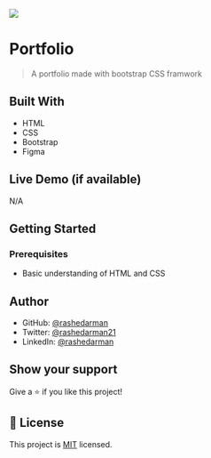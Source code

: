 ![](https://img.shields.io/badge/Microverse-blueviolet)

# Portfolio

> A portfolio made with bootstrap CSS framwork

## Built With

- HTML
- CSS
- Bootstrap
- Figma

## Live Demo (if available)

N/A

## Getting Started

### Prerequisites

- Basic understanding of HTML and CSS

## Author

- GitHub: [@rashedarman](https://github.com/rashedarman)
- Twitter: [@rashedarman21](https://twitter.com/rashedarman21)
- LinkedIn: [@rashedarman](https://www.linkedin.com/in/rashedarman/)

## Show your support

Give a ⭐️ if you like this project!

## 📝 License

This project is [MIT](./LICENSE) licensed.
